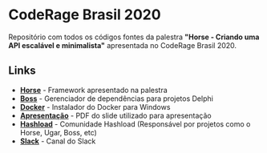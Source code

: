 # CodeRage Brasil 2020
Repositório com todos os códigos fontes da palestra **"Horse - Criando uma API escalável e minimalista"** apresentada no CodeRage Brasil 2020.

## Links
* [**Horse**](https://github.com/HashLoad/horse) - Framework apresentado na palestra
* [**Boss**](https://github.com/HashLoad/boss) - Gerenciador de dependências para projetos Delphi
* [**Docker**](https://docs.docker.com/docker-for-windows/install/) - Instalador do Docker para Windows
* [**Apresentação**](https://github.com/viniciussanchez/coderage/blob/master/horse.pdf) - PDF do slide utilizado para apresentação
* [**Hashload**](https://github.com/HashLoad) - Comunidade Hashload (Responsável por projetos como o Horse, Ugar, Boss, etc)
* [**Slack**](http://bit.ly/hashload-slack) - Canal do Slack
